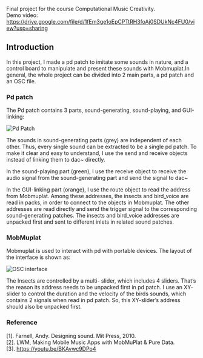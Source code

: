 Final project for the course Computational Music Creativity.  
Demo video: https://drive.google.com/file/d/1fEm3ge1oEpCPTtRH3foAj0SDUkNc4FU0/view?usp=sharing

## Introduction
In this project, I made a pd patch to imitate some sounds in nature, and a control board to manipulate and present these sounds with Mobmuplat.In general, the whole project can be divided into 2 main parts, a pd patch and an OSC file.

### Pd patch
The Pd patch contains 3 parts, sound-generating, sound-playing, and GUI-linking:

![Pd Patch](https://github.com/qiaoyx3170/Summer-Night/blob/main/Screenshot%20%20of%20Pd%20patch.png?raw=true)

The sounds in sound-generating parts (grey) are independent of each other. Thus, every single sound can be extracted to be a single pd patch. To make it clear and easy to understand, I use the send and receive objects instead of linking them to dac~ directly. 

In the sound-playing part (green), I use the receive object to receive the audio signal from the sound-generating part and send the signal to dac~

In the GUI-linking part (orange), I use the route object to read the address from Mobmuplat. Among these addresses, the insects and bird_voice are read in packs, in order to connect to the objects in Mobmuplat. The other addresses are read directly and send the trigger signal to the corresponding sound-generating patches. The insects and bird_voice addresses are unpacked first and sent to different inlets in related sound patches.

### MobMuplat
Mobmuplat is used to interact with pd with portable devices. The layout of the interface is shown as:

![OSC interface](https://github.com/qiaoyx3170/Summer-Night/blob/main/OSC%20interface.jpg?raw=true)

The Insects are controlled by a multi- slider, which includes 4 sliders. That’s the reason its address needs to be unpacked first in pd patch. I use an XY-slider to control the duration and the velocity of the birds sounds, which contains 2 signals when read in pd patch. So, this XY-slider’s address should also be unpacked first.

### Reference
[1]. Farnell, Andy. Designing sound. Mit Press, 2010.  
[2]. LWM, Making Mobile Music Apps with MobMuPlat & Pure Data.  
[3]. https://youtu.be/BKAvwc9DPo4
